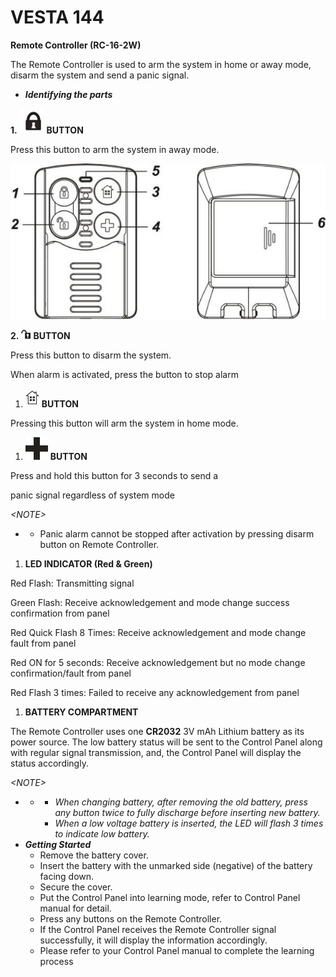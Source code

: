 # VESTA 144

**Remote Controller (RC-16-2W)**

The Remote Controller is used to arm the system in home or away mode, disarm the system and send a panic signal.

* _**Identifying the parts**_

**1.** ![](<.gitbook/assets/0 (54).jpeg>) **BUTTON**

Press this button to arm the system in away mode.

![](<.gitbook/assets/1 (46).jpeg>)

**2.** ![](<.gitbook/assets/2 (43).jpeg>) **BUTTON**

Press this button to disarm the system.

When alarm is activated, press the button to stop alarm

1. ![](<.gitbook/assets/3 (40).jpeg>) **BUTTON**

Pressing this button will arm the system in home mode.

1. ![](<.gitbook/assets/4 (52).png>) **BUTTON**

Press and hold this button for 3 seconds to send a

panic signal regardless of system mode

_\<NOTE>_

*
  * Panic alarm cannot be stopped after activation by pressing disarm button on Remote Controller.

1. **LED INDICATOR (Red & Green)**

Red Flash: Transmitting signal

Green Flash: Receive acknowledgement and mode change success confirmation from panel

Red Quick Flash 8 Times: Receive acknowledgement and mode change fault from panel

Red ON for 5 seconds: Receive acknowledgement but no mode change confirmation/fault from panel

Red Flash 3 times: Failed to receive any acknowledgement from panel

1. **BATTERY COMPARTMENT**

The Remote Controller uses one **CR2032** 3V mAh Lithium battery as its power source. The low battery status will be sent to the Control Panel along with regular signal transmission, and, the Control Panel will display the status accordingly.

_\<NOTE>_

*
  *
    * _When changing battery, after removing the old battery, press any button twice to fully discharge before inserting new battery._
    * _When a low voltage battery is inserted, the LED will flash 3 times to indicate low battery._
* _**Getting Started**_
  * Remove the battery cover.
  * Insert the battery with the unmarked side (negative) of the battery facing down.
  * Secure the cover.
  * Put the Control Panel into learning mode, refer to Control Panel manual for detail.
  * Press any buttons on the Remote Controller.
  * If the Control Panel receives the Remote Controller signal successfully, it will display the information accordingly.
  * Please refer to your Control Panel manual to complete the learning process
